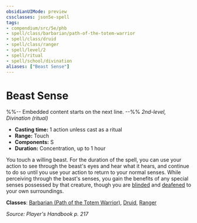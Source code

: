 ```yaml
---
obsidianUIMode: preview
cssclasses: json5e-spell
tags:
- compendium/src/5e/phb
- spell/class/barbarian/path-of-the-totem-warrior
- spell/class/druid
- spell/class/ranger
- spell/level/2
- spell/ritual
- spell/school/divination
aliases: ["Beast Sense"]
---
```

# Beast Sense
%%-- Embedded content starts on the next line. --%%
*2nd-level, Divination (ritual)*  

- **Casting time:** 1 action unless cast as a ritual
- **Range:** Touch
- **Components:** S
- **Duration:** Concentration, up to 1 hour

You touch a willing beast. For the duration of the spell, you can use your action to see through the beast's eyes and hear what it hears, and continue to do so until you use your action to return to your normal senses. While perceiving through the beast's senses, you gain the benefits of any special senses possessed by that creature, though you are [blinded](/Systems/5e/rules/conditions.md#blinded) and [deafened](/Systems/5e/rules/conditions.md#deafened) to your own surroundings.

**Classes**: [Barbarian (Path of the Totem Warrior)](/Systems/5e/classes/barbarian-path-of-the-totem-warrior.md), [Druid](/Systems/5e/classes/druid.md), [Ranger](/Systems/5e/classes/ranger.md)

*Source: Player's Handbook p. 217*